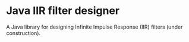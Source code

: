 Java IIR filter designer
========================

A Java library for designing Infinite Impulse Response (IIR) filters (under construction).
